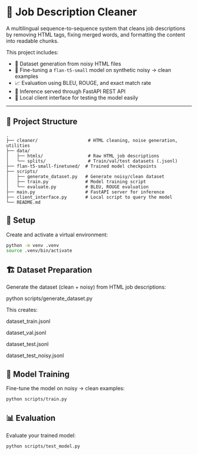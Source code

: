 # 🧹 Job Description Cleaner

A multilingual sequence-to-sequence system that cleans job descriptions by removing HTML tags, fixing merged words, and formatting the content into readable chunks.

This project includes:
- 💾 Dataset generation from noisy HTML files
- 🧠 Fine-tuning a `flan-t5-small` model on synthetic noisy → clean examples
- 📈 Evaluation using BLEU, ROUGE, and exact match rate
- 🚀 Inference served through FastAPI REST API
- 🧪 Local client interface for testing the model easily

---

## 📁 Project Structure


```text
.
├── cleaner/                   # HTML cleaning, noise generation, utilities
├── data/
│   ├── htmls/                 # Raw HTML job descriptions
│   └── splits/                # Train/val/test datasets (.jsonl)
├── flan-t5-small-finetuned/  # Trained model checkpoints
├── scripts/
│   ├── generate_dataset.py   # Generate noisy/clean dataset
│   ├── train.py              # Model training script
│   └── evaluate.py           # BLEU, ROUGE evaluation
├── main.py                   # FastAPI server for inference
├── client_interface.py       # Local script to query the model
└── README.md
```

## 🔧 Setup

Create and activate a virtual environment:

```bash
python -m venv .venv
source .venv/bin/activate
```

## 🏗️ Dataset Preparation

Generate the dataset (clean + noisy) from HTML job descriptions:

python scripts/generate_dataset.py

This creates:

dataset_train.jsonl

dataset_val.jsonl

dataset_test.jsonl

dataset_test_noisy.jsonl

## 🧠 Model Training

Fine-tune the model on noisy → clean examples:

```bash
python scripts/train.py
```

## 📊 Evaluation

Evaluate your trained model:

```bash
python scripts/test_model.py
```
